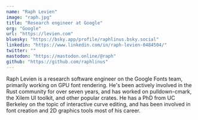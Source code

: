 ```yaml
---
name: "Raph Levien"
image: "raph.jpg"
title: "Research engineer at Google"
org: "Google"
url: "https://levien.com"
bluesky: "https://bsky.app/profile/raphlinus.bsky.social"
linkedin: "https://www.linkedin.com/in/raph-levien-0484504/"
twitter: ""
mastodon: "https://mastodon.online/@raph"
github: "https://github.com/raphlinus"
---
```


Raph Levien is a research software engineer on the Google Fonts team, primarily working on GPU font rendering. He's been actively involved in the Rust community for over seven years, and has worked on pulldown-cmark, the Xilem UI toolkit, and other popular crates. He has a PhD from UC Berkeley on the topic of interactive curve editing, and has been involved in font creation and 2D graphics tools most of his career.
